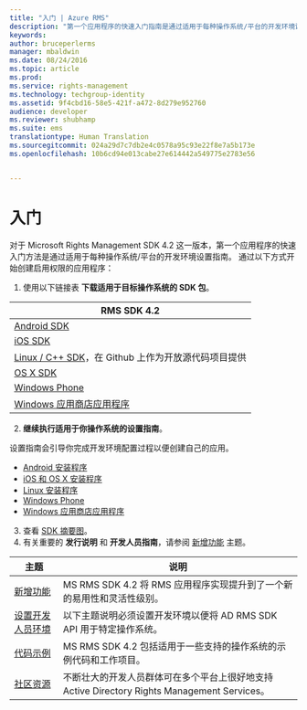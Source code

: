 ```yaml
---
title: "入门 | Azure RMS"
description: "第一个应用程序的快速入门指南是通过适用于每种操作系统/平台的开发环境设置指南。"
keywords: 
author: bruceperlerms
manager: mbaldwin
ms.date: 08/24/2016
ms.topic: article
ms.prod: 
ms.service: rights-management
ms.technology: techgroup-identity
ms.assetid: 9f4cbd16-58e5-421f-a472-8d279e952760
audience: developer
ms.reviewer: shubhamp
ms.suite: ems
translationtype: Human Translation
ms.sourcegitcommit: 024a29d7c7db2e4c0578a95c93e22f8e7a5b173e
ms.openlocfilehash: 10b6cd94e013cabe27e614442a549775e2783e56


---
```


# 入门

对于 Microsoft Rights Management SDK 4.2 这一版本，第一个应用程序的快速入门方法是通过适用于每种操作系统/平台的开发环境设置指南。 通过以下方式开始创建启用权限的应用程序：

1. 使用以下链接表 **下载适用于目标操作系统的 SDK 包**。

  |RMS SDK 4.2|
  |---------------|
  |[Android SDK](http://Go.Microsoft.Com/FWLink/p/?LinkId=404271)|
  |[iOS SDK](http://Go.Microsoft.Com/FWLink/p/?LinkId=404272)|
  |[Linux / C++ SDK](https://github.com/AzureAD/rms-sdk-for-cpp)，在 Github 上作为开放源代码项目提供|
  |[OS X SDK](http://Go.Microsoft.Com/FWLink/p/?LinkId=404273)|
  |[Windows Phone](http://go.microsoft.com/fwlink/p/?LinkId=524758)|
  |[Windows 应用商店应用程序](http://go.microsoft.com/fwlink/p/?LinkID=526163)|

2. **继续执行适用于你操作系统的设置指南**。

  设置指南会引导你完成开发环境配置过程以便创建自己的应用。
  - [Android 安装程序](android-sdk.md)
  - [iOS 和 OS X 安装程序](ios-sdk.md)          
  - [Linux 安装程序](linux-setup.md)              
  - [Windows Phone](windows-phone-apps.md)     
  - [Windows 应用商店应用程序](winrt-sdk.md)

3. 查看 [SDK 摘要图](api-reference-4-2.md)。
4. 有关重要的 **发行说明** 和 **开发人员指南**，请参阅 [新增功能](release-notes.md) 主题。

  |主题|说明|
  |-----|-----------|
  |[新增功能](release-notes.md)|MS RMS SDK 4.2 将 RMS 应用程序实现提升到了一个新的易用性和灵活性级别。|
  |[设置开发人员环境](setup-developer-environment.md)|以下主题说明必须设置开发环境以便将 AD RMS SDK API 用于特定操作系统。|
  |[代码示例](code-examples.md)|MS RMS SDK 4.2 包括适用于一些支持的操作系统的示例代码和工作项目。|
  |[社区资源](community-resources.md)|不断壮大的开发人员群体可在多个平台上很好地支持 Active Directory Rights Management Services。|



<!--HONumber=Aug16_HO4-->



